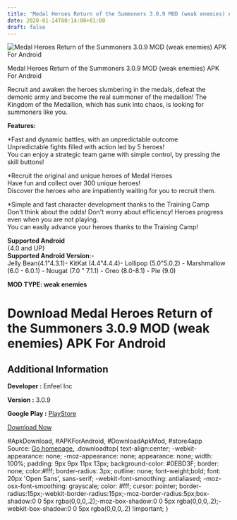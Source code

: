 ```yaml
---
title: 'Medal Heroes Return of the Summoners 3.0.9 MOD (weak enemies) APK For Android'
date: 2020-01-24T00:14:00+01:00
draft: false
---
```


![Medal Heroes Return of the Summoners 3.0.9 MOD (weak enemies) APK For Android](https://i1.wp.com/apkhome.net/wp-content/uploads/2020/01/Medal-Heroes-Return-of-the-Summoners-3.0.9-MOD-weak-enemies.png "Medal Heroes Return of the Summoners 3.0.9 MOD (weak enemies) APK For Android")

  

Medal Heroes Return of the Summoners 3.0.9 MOD (weak enemies) APK For Android

Recruit and awaken the heroes slumbering in the medals, defeat the demonic army and become the real summoner of the medallion! The Kingdom of the Medallion, which has sunk into chaos, is looking for summoners like you.

**Features:**

\*Fast and dynamic battles, with an unpredictable outcome  
Unpredictable fights filled with action led by 5 heroes!  
You can enjoy a strategic team game with simple control, by pressing the skill buttons!

\*Recruit the original and unique heroes of Medal Heroes  
Have fun and collect over 300 unique heroes!  
Discover the heroes who are impatiently waiting for you to recruit them.

\*Simple and fast character development thanks to the Training Camp  
Don't think about the odds! Don't worry about efficiency! Heroes progress even when you are not playing.  
You can easily advance your heroes thanks to the Training Camp!

**Supported Android**  
{4.0 and UP}  
**Supported Android Version**:-  
Jelly Bean(4.1"4.3.1)- KitKat (4.4"4.4.4)- Lollipop (5.0"5.0.2) - Marshmallow (6.0 - 6.0.1) - Nougat (7.0 " 7.1.1) - Oreo (8.0-8.1) - Pie (9.0)

**MOD TYPE: weak enemies**

Download Medal Heroes Return of the Summoners 3.0.9 MOD (weak enemies) APK For Android
======================================================================================

Additional Information
----------------------

**Developer :** Enfeel Inc

**Version :** 3.0.9

**Google Play :** [PlayStore](https://play.google.com/store/apps/details?id=com.enfeel.MMR)

  

[Download Now](https://store4app.co/post/medal-heroes-return-of-the-summoners-3-0-9-mod-weak-enemies-apk-for-android_1579797170)

  
#ApkDownload, #APKForAndroid, #DownloadApkMod, #store4app  
Source: [Go homepage.](https://store4app.co/post/medal-heroes-return-of-the-summoners-3-0-9-mod-weak-enemies-apk-for-android_1579797170) .downloadtop{ text-align:center; -webkit-appearance: none; -moz-appearance: none; appearance: none; width: 100%; padding: 9px 9px 11px 13px; background-color: #0EBD3F; border: none; color:#fff; border-radius: 3px; outline: none; font-weight;bold; font: 20px 'Open Sans', sans-serif; -webkit-font-smoothing: antialiased; -moz-osx-font-smoothing: grayscale; color: #fff; cursor: pointer; border-radius:15px;-webkit-border-radius:15px;-moz-border-radius:5px;box-shadow:0 0 5px rgba(0,0,0,.2);-moz-box-shadow:0 0 5px rgba(0,0,0,.2);-webkit-box-shadow:0 0 5px rgba(0,0,0,.2) !important; }